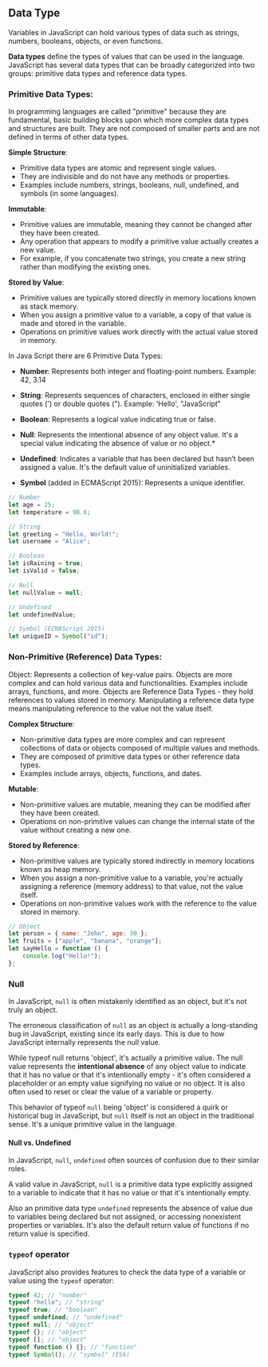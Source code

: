 ## Data Type

Variables in JavaScript can hold various types of data such as strings, numbers, booleans, objects, or even functions.

**Data types** define the types of values that can be used in the language. JavaScript has several data types that can be broadly categorized into two groups: primitive data types and reference data types.

### Primitive Data Types:

In programming languages are called "primitive" because they are fundamental, basic building blocks upon which more complex data types and structures are built. They are not composed of smaller parts and are not defined in terms of other data types.

**Simple Structure**:

-   Primitive data types are atomic and represent single values.
-   They are indivisible and do not have any methods or properties.
-   Examples include numbers, strings, booleans, null, undefined, and symbols (in some languages).

**Immutable**:

-   Primitive values are immutable, meaning they cannot be changed after they have been created.
-   Any operation that appears to modify a primitive value actually creates a new value.
-   For example, if you concatenate two strings, you create a new string rather than modifying the existing ones.

**Stored by Value**:

-   Primitive values are typically stored directly in memory locations known as stack memory.
-   When you assign a primitive value to a variable, a copy of that value is made and stored in the variable.
-   Operations on primitive values work directly with the actual value stored in memory.

In Java Script there are 6 Primitive Data Types:

-   **Number**: Represents both integer and floating-point numbers. Example: 42, 3.14

-   **String**: Represents sequences of characters, enclosed in either single quotes (') or double quotes ("). Example: 'Hello', "JavaScript"

-   **Boolean**: Represents a logical value indicating true or false.

-   **Null**: Represents the intentional absence of any object value. It's a special value indicating the absence of value or no object.\*

-   **Undefined**: Indicates a variable that has been declared but hasn’t been assigned a value. It's the default value of uninitialized variables.

-   **Symbol** (added in ECMAScript 2015): Represents a unique identifier.

```js
// Number
let age = 25;
let temperature = 98.6;

// String
let greeting = "Hello, World!";
let username = "Alice";

// Boolean
let isRaining = true;
let isValid = false;

// Null
let nullValue = null;

// Undefined
let undefinedValue;

// Symbol (ECMAScript 2015)
let uniqueID = Symbol("id");
```

### Non-Primitive (Reference) Data Types:

Object: Represents a collection of key-value pairs. Objects are more complex and can hold various data and functionalities. Examples include arrays, functions, and more. Objects are Reference Data Types - they hold references to values stored in memory. Manipulating a reference data type means manipulating reference to the value not the value itself.

**Complex Structure**:

-   Non-primitive data types are more complex and can represent collections of data or objects composed of multiple values and methods.
-   They are composed of primitive data types or other reference data types.
-   Examples include arrays, objects, functions, and dates.

**Mutable**:

-   Non-primitive values are mutable, meaning they can be modified after they have been created.
-   Operations on non-primitive values can change the internal state of the value without creating a new one.

**Stored by Reference**:

-   Non-primitive values are typically stored indirectly in memory locations known as heap memory.
-   When you assign a non-primitive value to a variable, you're actually assigning a reference (memory address) to that value, not the value itself.
-   Operations on non-primitive values work with the reference to the value stored in memory.

```js
// Object
let person = { name: "John", age: 30 };
let fruits = ["apple", "banana", "orange"];
let sayHello = function () {
    console.log("Hello!");
};
```

### Null

In JavaScript, `null` is often mistakenly identified as an object, but it's not truly an object.

The erroneous classification of `null` as an object is actually a long-standing bug in JavaScript, existing since its early days. This is due to how JavaScript internally represents the null value.

While typeof null returns 'object', it's actually a primitive value. The null value represents the **intentional absence** of any object value to indicate that it has no value or that it's intentionally empty - it's often considered a placeholder or an empty value signifying no value or no object. It is also often used to reset or clear the value of a variable or property.

This behavior of typeof `null` being 'object' is considered a quirk or historical bug in JavaScript, but `null` itself is not an object in the traditional sense. It's a unique primitive value in the language.

#### Null vs. Undefined

In JavaScript, `null`, `undefined` often sources of confusion due to their similar roles.

A valid value in JavaScript, `null` is a primitive data type explicitly assigned to a variable to indicate that it has no value or that it's intentionally empty.

Also an primitive data type `undefined` represents the absence of value due to variables being declared but not assigned, or accessing nonexistent properties or variables. It's also the default return value of functions if no return value is specified.

### `typeof` operator

JavaScript also provides features to check the data type of a variable or value using the `typeof` operator:

```js
typeof 42; // "number"
typeof "hello"; // "string"
typeof true; // "boolean"
typeof undefined; // "undefined"
typeof null; // "object"
typeof {}; // "object"
typeof []; // "object"
typeof function () {}; // "function"
typeof Symbol(); // "symbol" (ES6)
```
